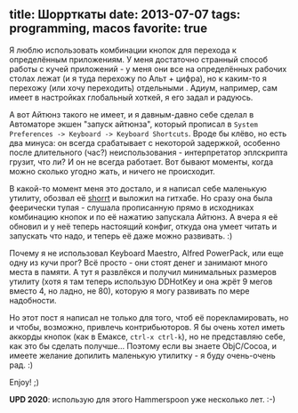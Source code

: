 title: Шоррткаты
date: 2013-07-07
tags: programming, macos
favorite: true
----

Я люблю использовать комбинации кнопок для перехода к определëнным
приложениям. У меня достаточно странный способ работы с кучей приложений - у
меня они все на определëнных рабочих столах лежат (и я туда перехожу по Альт +
цифра), но к каким-то я перехожу (или хочу переходить) отдельными . Адиум,
например, сам имеет в настройках глобальный хоткей, я его задал и радуюсь.

А вот Айтюнз такого не имеет, и я давным-давно себе сделал в Автоматоре экшен
"запуск айтюнза", который прописал в `System Preferences -> Keyboard -> Keyboard
Shortcuts`. Вроде бы клëво, но есть два минуса: он всегда срабатывает с
некоторой задержкой, особенно после длительного (час?) неиспользования -
интерпретатор эплскрипта грузит, что ли? И он не всегда работает. Вот бывают
моменты, когда можно сколько угодно жать, и ничего не происходит.

В какой-то момент меня это достало, и я написал себе маленькую утилиту, обозвал
еë [shorrt][] и выложил на гитхабе. Но сразу она была феерически тупая - слушала
прописанную прямо в исходниках комбинацию кнопок и по еë нажатию запускала
Айтюнз. А вчера я еë обновил и у неë теперь настоящий конфиг, откуда она умеет
читать и запускать что надо, и теперь еë даже можно развивать. :)

[shorrt]: http://github.com/piranha/shorrt/

Почему я не использовал Keyboard Maestro, Alfred PowerPack, или еще одну из кучи
прог? Всë просто - они стоят денег и занимают много места в памяти. А тут я
развлëкся и получил минимальных размеров утилиту (хотя я там теперь использую
DDHotKey и она жрëт 9 мегов вместо 4, но ладно, не 80), которую я могу развивать
по мере надобности.

Но этот пост я написал не только для того, чтоб еë порекламировать, но и чтобы,
возможно, привлечь контрибьюторов. Я бы очень хотел иметь аккорды кнопок (как в
Емаксе, `ctrl-x ctrl-k`), но не представляю себе, как это бы сделать
получше... Поэтому если вы знаете ObjC/Cocoa, и имеете желание допилить
маленькую утилитку - я буду очень-очень рад. :)

Enjoy! ;)

**UPD 2020**: использую для этого Hammerspoon уже несколько лет. :-)
